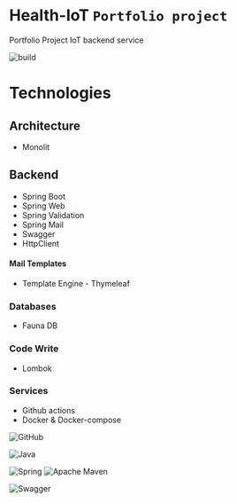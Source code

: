 # Health-IoT ``Portfolio project``
Portfolio Project IoT backend service

![build](https://img.shields.io/github/actions/workflow/status/iNikitaGricenko/health-iot/build.yml?style=for-the-badge/badge.svg)
<br>

# Technologies

## Architecture
* Monolit

## Backend
* Spring Boot
* Spring Web
* Spring Validation
* Spring Mail
* Swagger
* HttpClient

#### Mail Templates
* Template Engine - Thymeleaf

### Databases
* Fauna DB

### Code Write
* Lombok

### Services
* Github actions
* Docker & Docker-compose

![GitHub](https://img.shields.io/badge/github-%23121011.svg?style=for-the-badge&logo=github&logoColor=white)

![Java](https://img.shields.io/badge/java-%23ED8B00.svg?style=for-the-badge&logo=openjdk&logoColor=white)

![Spring](https://img.shields.io/badge/spring-%236DB33F.svg?style=for-the-badge&logo=spring&logoColor=white)
![Apache Maven](https://img.shields.io/badge/Apache%20Maven-C71A36?style=for-the-badge&logo=Apache%20Maven&logoColor=white)

![Swagger](https://img.shields.io/badge/-Swagger-%23Clojure?style=for-the-badge&logo=swagger&logoColor=white)
